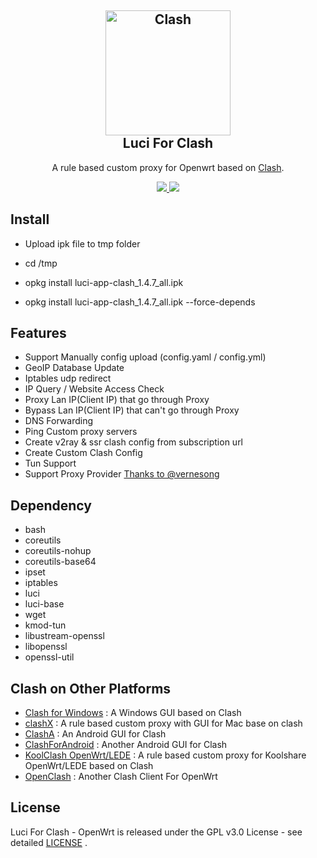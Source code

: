 <h2 align="center">
 <img src="https://github.com/Dreamacro/clash/raw/master/docs/logo.png" alt="Clash" width="200">
  <br>Luci For Clash <br>

</h2>

  <p align="center">
	A rule based custom proxy for Openwrt based on <a href="https://github.com/Dreamacro/clash" target="_blank">Clash</a>.
  </p>
  <p align="center">
  <a target="_blank" href="https://github.com/frainzy1477/luci-app-clash/releases/tag/v1.4.7">
    <img src="https://img.shields.io/badge/luci%20for%20clash-v1.4.7-blue.svg"> 	  
  </a>
   <a href="https://github.com/frainzy1477/luci-app-clash/releases" target="_blank">
        <img src="https://img.shields.io/github/downloads/frainzy1477/luci-app-clash/total.svg?style=flat-square"/>
    </a>
  
  </p>

  
 ## Install
- Upload ipk file to tmp folder

- cd /tmp

- opkg install luci-app-clash_1.4.7_all.ipk  
- opkg install luci-app-clash_1.4.7_all.ipk --force-depends

## Features

- Support Manually config upload (config.yaml / config.yml)
- GeoIP Database Update
- Iptables udp redirect
- IP Query / Website Access Check
- Proxy Lan IP(Client IP) that go through Proxy
- Bypass Lan IP(Client IP) that can't go through Proxy
- DNS Forwarding
- Ping Custom proxy servers
- Create v2ray & ssr clash config from subscription url
- Create Custom Clash Config
- Tun Support
- Support Proxy Provider [Thanks to @vernesong ](https://github.com/vernesong/OpenClash)

## Dependency

- bash
- coreutils
- coreutils-nohup
- coreutils-base64
- ipset
- iptables
- luci
- luci-base
- wget
- kmod-tun
- libustream-openssl 
- libopenssl 
- openssl-util

## Clash on Other Platforms

- [Clash for Windows](https://github.com/Fndroid/clash_for_windows_pkg/releases) : A Windows GUI based on Clash
- [clashX](https://github.com/yichengchen/clashX) : A rule based custom proxy with GUI for Mac base on clash
- [ClashA](https://github.com/ccg2018/ClashA/tree/master) : An Android GUI for Clash
- [ClashForAndroid](https://github.com/Kr328/ClashForAndroid) : Another Android GUI for Clash
- [KoolClash OpenWrt/LEDE](https://github.com/SukkaW/Koolshare-Clash/tree/master) : A rule based custom proxy for Koolshare OpenWrt/LEDE based on Clash
- [OpenClash](https://github.com/vernesong/OpenClash/tree/master) : Another Clash Client For OpenWrt
## License

Luci For Clash - OpenWrt is released under the GPL v3.0 License - see detailed [LICENSE](https://github.com/frainzy1477/luci-app-clash/blob/master/LICENSE) .


